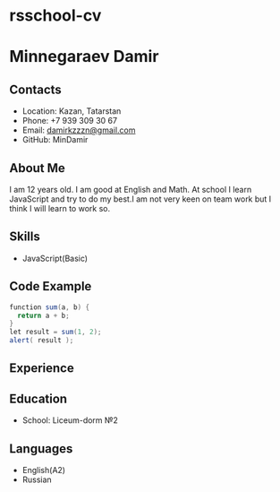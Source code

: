 # rsschool-cv
# Minnegaraev Damir
## Contacts
* Location: Kazan, Tatarstan
* Phone: +7 939 309 30 67
* Email: damirkzzzn@gmail.com
* GitHub: MinDamir
## About Me
I am 12 years old. I am good at English and Math. At school I learn JavaScript and try to do my best.I am not very keen on team work but I think I will learn to work so.
## Skills
* JavaScript(Basic)
## Code Example
```java
function sum(a, b) {
  return a + b;
}
let result = sum(1, 2);
alert( result );
```
## Experience
## Education
* School: Liceum-dorm №2
## Languages
* English(A2)
* Russian

